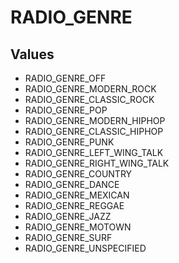 # RADIO_GENRE

## Values
* RADIO_GENRE_OFF
* RADIO_GENRE_MODERN_ROCK
* RADIO_GENRE_CLASSIC_ROCK
* RADIO_GENRE_POP
* RADIO_GENRE_MODERN_HIPHOP
* RADIO_GENRE_CLASSIC_HIPHOP
* RADIO_GENRE_PUNK
* RADIO_GENRE_LEFT_WING_TALK
* RADIO_GENRE_RIGHT_WING_TALK
* RADIO_GENRE_COUNTRY
* RADIO_GENRE_DANCE
* RADIO_GENRE_MEXICAN
* RADIO_GENRE_REGGAE
* RADIO_GENRE_JAZZ
* RADIO_GENRE_MOTOWN
* RADIO_GENRE_SURF
* RADIO_GENRE_UNSPECIFIED